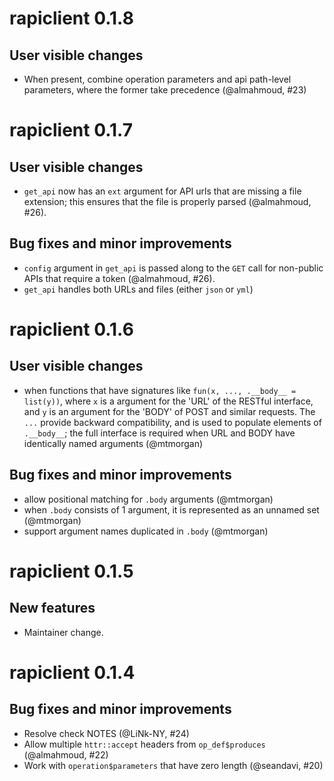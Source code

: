 # rapiclient 0.1.8

## User visible changes

* When present, combine operation parameters and api path-level parameters, 
where the former take precedence (@almahmoud, #23)

# rapiclient 0.1.7

## User visible changes

* `get_api` now has an `ext` argument for API urls that are missing a file
extension; this ensures that the file is properly parsed (@almahmoud, #26).

## Bug fixes and minor improvements

* `config` argument in `get_api` is passed along to the `GET` call for
non-public APIs that require a token (@almahmoud, #26).
* `get_api` handles both URLs and files (either `json` or `yml`)

# rapiclient 0.1.6

## User visible changes

* when functions that have signatures like `fun(x, ..., .__body__ = list(y))`,
where `x` is a argument for the 'URL' of the RESTful interface, and `y` is an
argument for the 'BODY' of POST and similar requests. The `...` provide backward
compatibility, and is used to populate elements of `.__body__`; the full
interface is required when URL and BODY have identically named arguments
(@mtmorgan)

## Bug fixes and minor improvements

* allow positional matching for `.body` arguments (@mtmorgan)
* when `.body` consists of 1 argument, it is represented as an unnamed set
(@mtmorgan)
* support argument names duplicated in `.body` (@mtmorgan)

# rapiclient 0.1.5

## New features

* Maintainer change.

# rapiclient 0.1.4

## Bug fixes and minor improvements

* Resolve check NOTES (@LiNk-NY, #24)
* Allow multiple `httr::accept` headers from `op_def$produces` (@almahmoud, #22)
* Work with `operation$parameters` that have zero length (@seandavi, #20)

